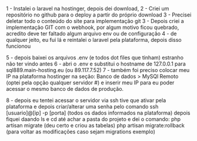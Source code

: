 1 - Instalei o laravel na hostinger, depois dei download, 
2 - Criei um repositório no github para o deploy a partir do próprio download
3 - Precisei deletar todo o conteúdo do site para implementação git
3 - Depois criei a implementação GIT com o webhook, por algum motivo ficou quebrado, 
    acredito deve ter faltado algum arquivo env ou de configuração
4 - de qualquer jeito, eu fui lá e reintalei o laravel pela plataforma, depois disso funcionou

5 - depois baixei os arquivos .env (e todos dot files que tinham) estranho não ter vindo antes
6 - abri o .env e substitui o hostname de 127.0.0.1 para sql889.main-hosting.eu (ou 89.117.7.52)
7 - também foi preciso colocar meu IP na plataforma hostinger na seção:
    Banco de dados > MySQl Remoto (optei pela opção qualquer servidor #)
    e inserir meu IP para eu poder acessar o mesmo banco de dados de produção.

8 - depois eu tentei acessar o servidor via ssh
    tive que ativar pela plataforma e depois criar/alterar uma senha
    pelo comando ssh [usuario]@[ip] -p [porta] (todos os dados informados na plataforma)
    depois fiquei daando ls e cd até achar a pasta do projeto e dei o comando:
    php artisan migrate (deu certo e criou as tabelas)
    php artisan migrate:rollback (para voltar as modificações caso sejam migrations exemplo)
    